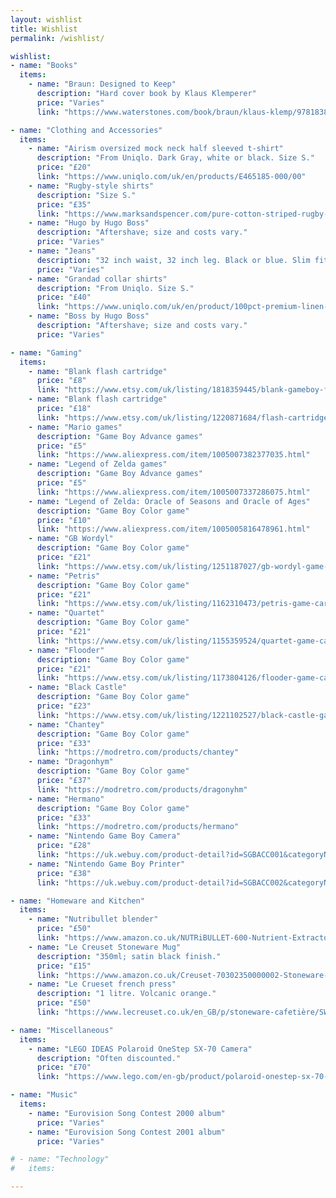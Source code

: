 ```yaml
---
layout: wishlist
title: Wishlist
permalink: /wishlist/

wishlist:
- name: "Books"
  items:
    - name: "Braun: Designed to Keep"
      description: "Hard cover book by Klaus Klemperer"
      price: "Varies"
      link: "https://www.waterstones.com/book/braun/klaus-klemp/9781838663896"

- name: "Clothing and Accessories"
  items:
    - name: "Airism oversized mock neck half sleeved t-shirt"
      description: "From Uniqlo. Dark Gray, white or black. Size S."
      price: "£20"
      link: "https://www.uniqlo.com/uk/en/products/E465185-000/00"
    - name: "Rugby-style shirts"
      description: "Size S."
      price: "£35"
      link: "https://www.marksandspencer.com/pure-cotton-striped-rugby-shirt/p/clp60609757?color=NAVYMIX#intid=pid_pg1pip37g4r2c4"
    - name: "Hugo by Hugo Boss"
      description: "Aftershave; size and costs vary."
      price: "Varies"
    - name: "Jeans"
      description: "32 inch waist, 32 inch leg. Black or blue. Slim fit."
      price: "Varies"
    - name: "Grandad collar shirts"
      description: "From Uniqlo. Size S."
      price: "£40"
      link: "https://www.uniqlo.com/uk/en/product/100pct-premium-linen-regular-fit-shirt-grandad-collar-455958.html?dwvar_455958_size=SMA003&dwvar_455958_color=COL69"
    - name: "Boss by Hugo Boss"
      description: "Aftershave; size and costs vary."
      price: "Varies"

- name: "Gaming"
  items:
    - name: "Blank flash cartridge"
      price: "£8"
      link: "https://www.etsy.com/uk/listing/1818359445/blank-gameboy-flash-cart-gbgbc-4mb-rom?ref=cart"
    - name: "Blank flash cartridge"
      price: "£18"
      link: "https://www.etsy.com/uk/listing/1220871684/flash-cartridge-for-game-boy-512kb-rom?click_key=edebffedccdfb30fc544f2571a9db8ad7513fe51%3A1220871684&click_sum=2132cd10&ref=shop_home_active_16&crt=1"
    - name: "Mario games"
      description: "Game Boy Advance games"
      price: "£5"
      link: "https://www.aliexpress.com/item/1005007382377035.html"
    - name: "Legend of Zelda games"
      description: "Game Boy Advance games"
      price: "£5"
      link: "https://www.aliexpress.com/item/1005007337286075.html"
    - name: "Legend of Zelda: Oracle of Seasons and Oracle of Ages"
      description: "Game Boy Color game"
      price: "£10"
      link: "https://www.aliexpress.com/item/1005005816478961.html"
    - name: "GB Wordyl"
      description: "Game Boy Color game"
      price: "£21"
      link: "https://www.etsy.com/uk/listing/1251187027/gb-wordyl-game-cartridge-for-game-boy?click_key=4611c09cdff5f9a814064742a9228525db66a5d6%3A1251187027&click_sum=a5bfdf3e&ref=shop_home_active_12&variation0=2692170313&variation1=2692170315"
    - name: "Petris"
      description: "Game Boy Color game"
      price: "£21"
      link: "https://www.etsy.com/uk/listing/1162310473/petris-game-cartridge-for-game-boy-color?click_key=caa5cb3a51f823af94c8c4505f96677cc3b55296%3A1162310473&click_sum=e2ebfa33&ref=shop_home_active_5"
    - name: "Quartet"
      description: "Game Boy Color game"
      price: "£21"
      link: "https://www.etsy.com/uk/listing/1155359524/quartet-game-cartridge-for-game-boy-and?click_key=0c9596eef0ac9ee3454b186db10094972340060a%3A1155359524&click_sum=db53fe6e&ref=shop_home_active_21"
    - name: "Flooder"
      description: "Game Boy Color game"
      price: "£21"
      link: "https://www.etsy.com/uk/listing/1173804126/flooder-game-cartridge-for-game-boy?click_key=48c2e34a4dea500a89b1b54e9d4827dededf90da%3A1173804126&click_sum=fe21ad03&ref=shop_home_active_24"
    - name: "Black Castle"
      description: "Game Boy Color game"
      price: "£23"
      link: "https://www.etsy.com/uk/listing/1221102527/black-castle-game-cartridge-for-game-boy?click_key=ca086b2dda41ec9b1dade200a982430475fc621e%3A1221102527&click_sum=3a71c51b&ref=shop_home_active_7"
    - name: "Chantey"
      description: "Game Boy Color game"
      price: "£33"
      link: "https://modretro.com/products/chantey"
    - name: "Dragonhym"
      description: "Game Boy Color game"
      price: "£37"
      link: "https://modretro.com/products/dragonyhm"
    - name: "Hermano"
      description: "Game Boy Color game"
      price: "£33"
      link: "https://modretro.com/products/hermano"
    - name: "Nintendo Game Boy Camera"
      price: "£28"
      link: "https://uk.webuy.com/product-detail?id=SGBACC001&categoryName=GAME-BOY-ACCESSORIES&superCatName=&title=NINTENDO-OFFICIAL-GAME-BOY-GAME-BOY-COLOR-CAMERA&queryID=916FD59A9DAD1438EF9975B24AB2EC12&position=1"
    - name: "Nintendo Game Boy Printer"
      price: "£38"
      link: "https://uk.webuy.com/product-detail?id=SGBACC002&categoryName=GAME-BOY-ACCESSORIES&superCatName=GAMING&title=&queryID=B31AA61E55453FB3DFED9EBA3F850DA4&position=2"

- name: "Homeware and Kitchen"
  items:
    - name: "Nutribullet blender"
      price: "£50"
      link: "https://www.amazon.co.uk/NUTRiBULLET-600-Nutrient-Extractor-Graphite/dp/B01N27W15O/"
    - name: "Le Creuset Stoneware Mug"
      description: "350ml; satin black finish."
      price: "£15"
      link: "https://www.amazon.co.uk/Creuset-70302350000002-Stoneware-ml-Satin-Black/dp/B07MRQLSMH/"
    - name: "Le Crueset french press"
      description: "1 litre. Volcanic orange."
      price: "£50"
      link: "https://www.lecreuset.co.uk/en_GB/p/stoneware-cafetière/SW0706.html"

- name: "Miscellaneous"
  items:
    - name: "LEGO IDEAS Polaroid OneStep SX-70 Camera"
      description: "Often discounted."
      price: "£70"
      link: "https://www.lego.com/en-gb/product/polaroid-onestep-sx-70-camera-21345"

- name: "Music"
  items:
    - name: "Eurovision Song Contest 2000 album"
      price: "Varies"
    - name: "Eurovision Song Contest 2001 album"
      price: "Varies"

# - name: "Technology"
#   items:

---
```

